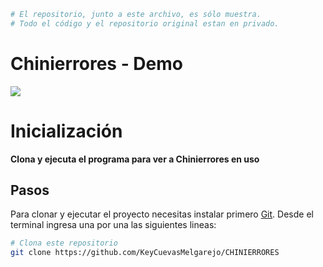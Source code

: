 ```bash
# El repositorio, junto a este archivo, es sólo muestra. 
# Todo el código y el repositorio original estan en privado.
```
# Chinierrores - Demo
![](Demo.gif)

# Inicialización

**Clona y ejecuta el programa para ver a Chinierrores en uso**

## Pasos

Para clonar y ejecutar el proyecto necesitas instalar primero [Git](https://git-scm.com). Desde el terminal ingresa una por una las siguientes lineas:

```bash
# Clona este repositorio
git clone https://github.com/KeyCuevasMelgarejo/CHINIERRORES
```
